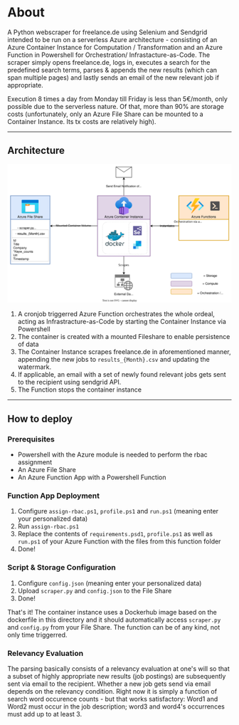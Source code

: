# About

A Python webscraper for freelance.de using Selenium and Sendgrid intended to be run on a serverless Azure architecture - consisting  of an Azure Container Instance for Computation / Transformation and an Azure Function in Powershell for Orchestration/ Infrastacture-as-Code. The scraper simply opens freelance.de, logs in, executes a search for the predefined search terms, parses & appends the new results (which can span multiple pages) and lastly sends an email of the new relevant job if appropriate.

Execution 8 times a day from Monday till Friday is less than 5€/month, only possible due to the serverless nature. Of that, more than 90% are storage costs (unfortunately, only an Azure File Share can be mounted to a Container Instance. Its tx costs are relatively high).

---

## Architecture
<p align="center">
<img src="Scraper.svg">
</p>

1. A cronjob triggerred Azure Function orchestrates the whole ordeal, acting as Infrastracture-as-Code by starting the Container Instance via Powershell
2. The container is created with a mounted Fileshare to enable persistence of data
3. The Container Instance scrapes freelance.de in aforementioned manner, appending the new jobs to `results_{Month}.csv` and updating the watermark.
4. If applicable, an email with a set of newly found relevant jobs gets sent to the recipient using sendgrid API.
5. The Function stops the container instance

---

## How to deploy

### Prerequisites
- Powershell with the Azure module is needed to perform the rbac assignment
- An Azure File Share
- An Azure Function App with a Powershell Function

### Function App Deployment

1. Configure `assign-rbac.ps1`, `profile.ps1` and `run.ps1` (meaning enter your personalized data)
2. Run `assign-rbac.ps1`
3. Replace the contents of `requirements.psd1`, `profile.ps1` as well as `run.ps1` of your Azure Function with the files from this function folder
4. Done!

### Script & Storage Configuration
1. Configure `config.json` (meaning enter your personalized data)
2. Upload `scraper.py` and `config.json` to the File Share
3. Done!

That's it! The container instance uses a Dockerhub image based on the dockerfile in this directory and it should automatically access `scraper.py` and `config.py` from your File Share. The function can be of any kind, not only time triggerred.

### Relevancy Evaluation

The parsing basically consists of a relevancy evaluation at one's will so that a subset of highly appropriate new results (job postings) are subsequently sent via email to the recipient. 
Whether a new job gets send via email depends on the relevancy condition. Right now it is simply a function of search word occurence counts - but that works satisfactory: Word1 and Word2 must occur in the job description; word3 and word4's occurrences must add up to at least 3.